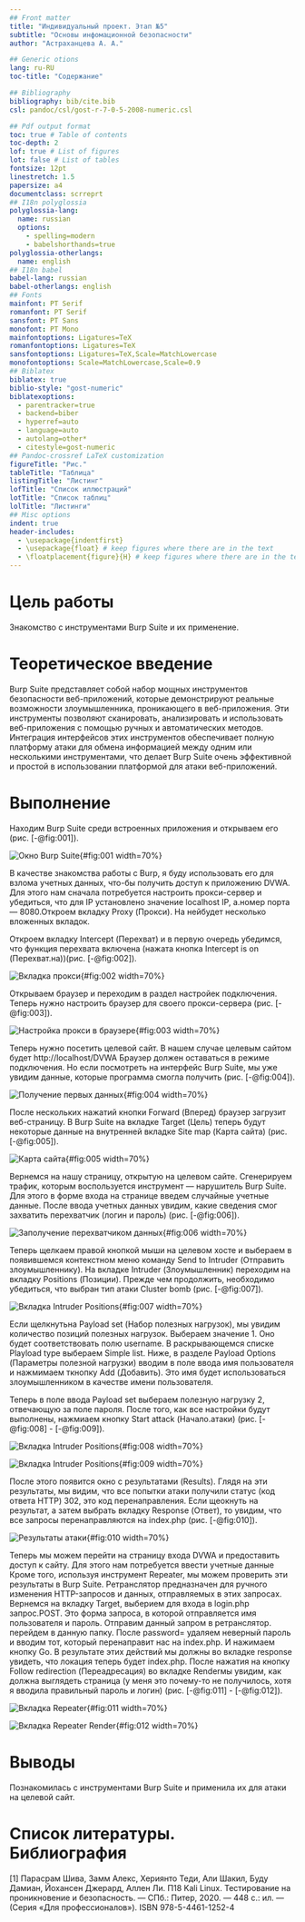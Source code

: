 ```yaml
---
## Front matter
title: "Индивидуальный проект. Этап №5"
subtitle: "Основы инфомационной безопасности"
author: "Астраханцева А. А."

## Generic otions
lang: ru-RU
toc-title: "Содержание"

## Bibliography
bibliography: bib/cite.bib
csl: pandoc/csl/gost-r-7-0-5-2008-numeric.csl

## Pdf output format
toc: true # Table of contents
toc-depth: 2
lof: true # List of figures
lot: false # List of tables
fontsize: 12pt
linestretch: 1.5
papersize: a4
documentclass: scrreprt
## I18n polyglossia
polyglossia-lang:
  name: russian
  options:
	- spelling=modern
	- babelshorthands=true
polyglossia-otherlangs:
  name: english
## I18n babel
babel-lang: russian
babel-otherlangs: english
## Fonts
mainfont: PT Serif
romanfont: PT Serif
sansfont: PT Sans
monofont: PT Mono
mainfontoptions: Ligatures=TeX
romanfontoptions: Ligatures=TeX
sansfontoptions: Ligatures=TeX,Scale=MatchLowercase
monofontoptions: Scale=MatchLowercase,Scale=0.9
## Biblatex
biblatex: true
biblio-style: "gost-numeric"
biblatexoptions:
  - parentracker=true
  - backend=biber
  - hyperref=auto
  - language=auto
  - autolang=other*
  - citestyle=gost-numeric
## Pandoc-crossref LaTeX customization
figureTitle: "Рис."
tableTitle: "Таблица"
listingTitle: "Листинг"
lofTitle: "Список иллюстраций"
lotTitle: "Список таблиц"
lolTitle: "Листинги"
## Misc options
indent: true
header-includes:
  - \usepackage{indentfirst}
  - \usepackage{float} # keep figures where there are in the text
  - \floatplacement{figure}{H} # keep figures where there are in the text
---
```


# Цель работы

Знакомство с инструментами Burp Suite и их применение.

# Теоретическое введение

Burp Suite представляет собой набор мощных инструментов безопасности веб-приложений, которые демонстрируют реальные возможности злоумышленника, проникающего в веб-приложения. Эти инструменты позволяют сканировать, 
анализировать и использовать веб-приложения с помощью ручных и автоматических методов. Интеграция интерфейсов этих инструментов обеспечивает полную платформу атаки для обмена информацией между одним или несколькими инструментами, что делает Burp Suite очень эффективной и простой в использовании платформой для атаки веб-приложений.

# Выполнение

Находим Burp Suite среди встроенных приложения и открываем его (рис. [-@fig:001]).

![Окно Burp Suite](image/1.jpg){#fig:001 width=70%}

В качестве знакомства работы с Burp, я буду использовать его для взлома учетных данных, что-бы получить доступ к приложению DVWA. Для этого нам сначала потребуется настроить прокси-сервер и убедиться, что для IP установлено значение localhost IP, а.номер порта — 8080.Откроем вкладку Proxy (Прокси). На нейбудет несколько вложенных вкладок.

Откроем вкладку Intercept (Перехват) и в первую очередь убедимся, что функция перехвата включена (нажата кнопка Intercept is on (Перехват.на))(рис. [-@fig:002]). 

![Вкладка прокси](image/2.jpg){#fig:002 width=70%}

Открываем браузер и переходим в раздел настройек подключения. Теперь нужно настроить браузер для своего прокси-сервера (рис. [-@fig:003]). 

![Настройка прокси в браузере](image/3.jpg){#fig:003 width=70%}

Теперь нужно посетить целевой сайт. В нашем случае целевым сайтом будет http://localhost/DVWA Браузер должен оставаться в режиме подключения. Но если посмотреть на интерфейс Burp Suite, мы уже увидим данные, которые программа смогла получить (рис. [-@fig:004]). 

![Получение первых данных](image/4.jpg){#fig:004 width=70%}

После нескольких нажатий кнопки Forward (Вперед) браузер загрузит веб-страницу. В Burp Suite на вкладке Target (Цель) теперь будут некоторые данные на внутренней вкладке Site map (Карта сайта) (рис. [-@fig:005]).

![Карта сайта](image/5.jpg){#fig:005 width=70%}

Вернемся на нашу страницу, открытую на целевом сайте. Сгенерируем трафик, которым воспользуется инструмент — нарушитель Burp Suite. Для этого в форме входа на странице введем случайные учетные данные. После ввода учетных данных увидим, какие сведения смог захватить перехватчик (логин и пароль) (рис. [-@fig:006]).

![Заполучение перехватчиком данных](image/6.jpg){#fig:006 width=70%}

Теперь щелкаем правой кнопкой мыши на целевом хосте и выбераем в появившемся контекстном меню команду Send to Intruder (Отправить злоумышленнику). На вкладке Intruder (Злоумышленник) переходим на вкладку Positions (Позиции). Прежде чем продолжить, необходимо убедиться, что выбран тип атаки Cluster bomb (рис. [-@fig:007]).

![Вкладка Intruder Positions](image/7.jpg){#fig:007 width=70%}

Если щелкнутьна Payload set (Набор полезных нагрузок), мы увидим количество позиций полезных нагрузок.
Выбераем значение 1. Оно будет соответствовать полю username. В раскрывающемся списке Playload type выбераем Simple list. Ниже, в разделе Payload Options (Параметры полезной нагрузки) вводим в поле ввода имя пользователя и нажмимаем ткнопку Add (Добавить). Это имя будет использоваться злоумышленником в качестве имени пользователя. 

Теперь в поле ввода Payload set  выбераем полезную нагрузку 2, отвечающую за поле пароля. После того, как все настройки будут выполнены, нажмиаем кнопку Start attack (Начало.атаки) (рис. [-@fig:008] - [-@fig:009]).

![Вкладка Intruder Positions](image/8.jpg){#fig:008 width=70%}

![Вкладка Intruder Positions](image/9.jpg){#fig:009 width=70%}

После этого появится окно с результатами (Results). Глядя на эти результаты, мы видим, что все попытки атаки получили статус (код ответа HTTP) 302, это код перенаправления. Если щеокнуть на результат, а затем выбрать вкладку Response (Ответ), то увидим, что все запросы перенаправляются на index.php (рис. [-@fig:010]).

![Результаты атаки](image/10.jpg){#fig:010 width=70%}

 Теперь мы можем перейти на страницу входа DVWA и предоставить доступ к сайту. Для этого нам потребуется ввести учетные данные Кроме того, используя инструмент Repeater, мы можем проверить эти результаты в Burp Suite. Ретранслятор предназначен для ручного изменения HTTP-запросов и данных, отправляемых в этих запросах. Вернемся на вкладку Target, выберием для входа в login.php запрос.POST. Это форма запроса, в которой отправляется имя пользователя и пароль. Отправим данный запром в ретранслятор. перейдем в данную папку. После password= удаляем неверный пароль и вводим тот, который перенаправит нас на index.php. И нажимаем кнопку Go. В результате этих действий мы должны во вкладке response увидеть, что локация теперь будет index.php. После нажатия на кнопку Follow redirection (Переадресация) во вкладке Renderмы увидим, как должна выглядеть страница (у меня это почему-то не получилось, хотя я вводила правильный пароль и логин) (рис. [-@fig:011] - [-@fig:012]).
 
![Вкладка Repeater](image/11.jpg){#fig:011 width=70%}

![Вкладка Repeater Render](image/12.jpg){#fig:012 width=70%}

# Выводы

Познакомилась с инструментами Burp Suite и применила их для атаки на целевой сайт.

# Список литературы. Библиография

[1] Парасрам Шива, Замм Алекс, Хериянто Теди, Али Шакил, Буду Дамиан, Йохансен Джерард, Аллен Ли. П18 Kali Linux. Тестирование на проникновение и безопасность. — СПб.: Питер, 2020. — 448 с.: ил. — (Серия «Для профессионалов»). ISBN 978-5-4461-1252-4
